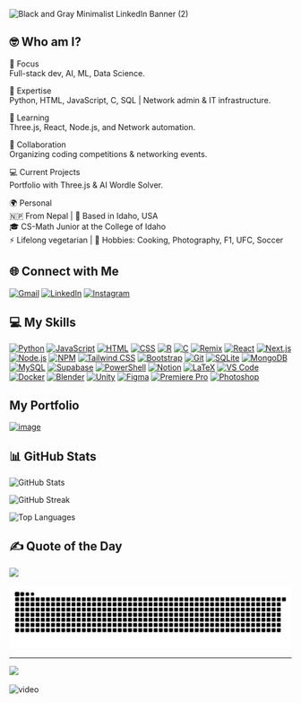 
![Black and Gray Minimalist LinkedIn Banner (2)](https://github.com/user-attachments/assets/f900691b-a20a-4f38-88a5-cac70b82bfa8)


## 🤓 Who am I?

🔭 Focus  
Full-stack dev, AI, ML, Data Science.  

🧠 Expertise  
Python, HTML, JavaScript, C, SQL | Network admin & IT infrastructure.  

🌱 Learning  
Three.js, React, Node.js, and Network automation.  

🤝 Collaboration  
Organizing coding competitions & networking events.  

💻 Current Projects  
Portfolio with Three.js & AI Wordle Solver.  

🌍 Personal  
🇳🇵 From Nepal | 📍 Based in Idaho, USA  
🎓 CS-Math Junior at the College of Idaho  
⚡ Lifelong vegetarian | 🎨 Hobbies: Cooking, Photography, F1, UFC, Soccer


## 🌐 Connect with Me
[![Gmail](https://skillicons.dev/icons?i=gmail)](mailto:ayzstha@gmail.com)
[![LinkedIn](https://skillicons.dev/icons?i=linkedin)](https://www.linkedin.com/in/ayzstha)
[![Instagram](https://skillicons.dev/icons?i=instagram)](https://www.instagram.com/ayzstha)

## 💻 My Skills
[![Python](https://skillicons.dev/icons?i=py)](https://www.python.org/)
[![JavaScript](https://skillicons.dev/icons?i=js)](https://developer.mozilla.org/en-US/docs/Web/JavaScript)
[![HTML](https://skillicons.dev/icons?i=html)](https://developer.mozilla.org/en-US/docs/Web/HTML)
[![CSS](https://skillicons.dev/icons?i=css)](https://developer.mozilla.org/en-US/docs/Web/CSS)
[![R](https://skillicons.dev/icons?i=r)](https://www.r-project.org/)
[![C](https://skillicons.dev/icons?i=c)](https://en.wikipedia.org/wiki/C_(programming_language))
[![Remix](https://skillicons.dev/icons?i=remix)](https://remix.run/)
[![React](https://skillicons.dev/icons?i=react)](https://react.dev/)
[![Next.js](https://skillicons.dev/icons?i=nextjs)](https://nextjs.org/)
[![Node.js](https://skillicons.dev/icons?i=nodejs)](https://nodejs.org/)
[![NPM](https://skillicons.dev/icons?i=npm)](https://www.npmjs.com/)
[![Tailwind CSS](https://skillicons.dev/icons?i=tailwind)](https://tailwindcss.com/)
[![Bootstrap](https://skillicons.dev/icons?i=bootstrap)](https://getbootstrap.com/)
[![Git](https://skillicons.dev/icons?i=git)](https://git-scm.com/)
[![SQLite](https://skillicons.dev/icons?i=sqlite)](https://www.sqlite.org/)
[![MongoDB](https://skillicons.dev/icons?i=mongodb)](https://www.mongodb.com/)
[![MySQL](https://skillicons.dev/icons?i=mysql)](https://www.mysql.com/)
[![Supabase](https://skillicons.dev/icons?i=supabase)](https://supabase.com/)
[![PowerShell](https://skillicons.dev/icons?i=powershell)](https://learn.microsoft.com/en-us/powershell/)
[![Notion](https://skillicons.dev/icons?i=notion)](https://www.notion.so/)
[![LaTeX](https://skillicons.dev/icons?i=latex)](https://www.latex-project.org/)
[![VS Code](https://skillicons.dev/icons?i=vscode)](https://code.visualstudio.com/)
[![Docker](https://skillicons.dev/icons?i=docker)](https://www.docker.com/)
[![Blender](https://skillicons.dev/icons?i=blender)](https://www.blender.org/)
[![Unity](https://skillicons.dev/icons?i=unity)](https://unity.com/)
[![Figma](https://skillicons.dev/icons?i=figma)](https://www.figma.com/)
[![Premiere Pro](https://skillicons.dev/icons?i=pr)](https://www.adobe.com/products/premiere.html)
[![Photoshop](https://skillicons.dev/icons?i=ps)](https://www.adobe.com/products/photoshop.html)

## My Portfolio
[![image](https://github.com/user-attachments/assets/f52f6a5f-7cea-4a0e-b810-09a7a044c67e)](https://ayzstha.com)


## 📊 GitHub Stats

![GitHub Stats](https://github-readme-stats.vercel.app/api?username=ayzstha&theme=dark&hide_border=false&include_all_commits=false&count_private=false)

![GitHub Streak](https://github-readme-streak-stats.herokuapp.com/?user=ayzstha&theme=dark&hide_border=false)

![Top Languages](https://github-readme-stats.vercel.app/api/top-langs/?username=ayzstha&theme=dark&hide_border=false&include_all_commits=false&count_private=false&layout=compact)


## ✍️ Quote of the Day
![](https://quotes-github-readme.vercel.app/api?type=horizontal&theme=radical)

![snake gif](https://github.com/ayzstha/ayzstha/blob/output/github-snake-dark.svg)

---
[![](https://visitcount.itsvg.in/api?id=ayzstha&icon=0&color=0)](https://visitcount.itsvg.in)

![video](https://images-wixmp-ed30a86b8c4ca887773594c2.wixmp.com/f/c83c004e-1370-4756-88e5-4071de797088/dgdq8br-09cc7ad6-a021-47a5-b0e0-917b12b0f7a7.gif?token=eyJ0eXAiOiJKV1QiLCJhbGciOiJIUzI1NiJ9.eyJzdWIiOiJ1cm46YXBwOjdlMGQxODg5ODIyNjQzNzNhNWYwZDQxNWVhMGQyNmUwIiwiaXNzIjoidXJuOmFwcDo3ZTBkMTg4OTgyMjY0MzczYTVmMGQ0MTVlYTBkMjZlMCIsIm9iaiI6W1t7InBhdGgiOiJcL2ZcL2M4M2MwMDRlLTEzNzAtNDc1Ni04OGU1LTQwNzFkZTc5NzA4OFwvZGdkcThici0wOWNjN2FkNi1hMDIxLTQ3YTUtYjBlMC05MTdiMTJiMGY3YTcuZ2lmIn1dXSwiYXVkIjpbInVybjpzZXJ2aWNlOmZpbGUuZG93bmxvYWQiXX0.tqRMtE-b2QiI2nnefNxSDMJvZCcYqFmq2ccg_Xfzqb8)





